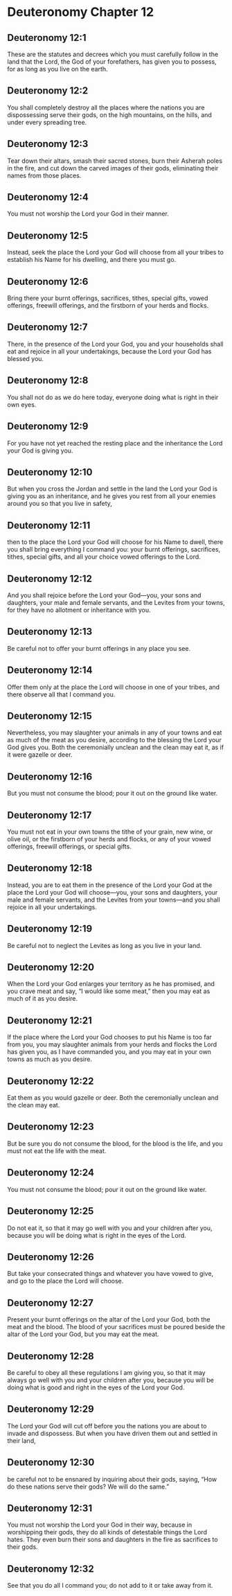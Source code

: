 # Deuteronomy Chapter 12

## Deuteronomy 12:1
These are the statutes and decrees which you must carefully follow in the land that the Lord, the God of your forefathers, has given you to possess, for as long as you live on the earth.

## Deuteronomy 12:2
You shall completely destroy all the places where the nations you are dispossessing serve their gods, on the high mountains, on the hills, and under every spreading tree.

## Deuteronomy 12:3
Tear down their altars, smash their sacred stones, burn their Asherah poles in the fire, and cut down the carved images of their gods, eliminating their names from those places.

## Deuteronomy 12:4
You must not worship the Lord your God in their manner.

## Deuteronomy 12:5
Instead, seek the place the Lord your God will choose from all your tribes to establish his Name for his dwelling, and there you must go.

## Deuteronomy 12:6
Bring there your burnt offerings, sacrifices, tithes, special gifts, vowed offerings, freewill offerings, and the firstborn of your herds and flocks.

## Deuteronomy 12:7
There, in the presence of the Lord your God, you and your households shall eat and rejoice in all your undertakings, because the Lord your God has blessed you.

## Deuteronomy 12:8
You shall not do as we do here today, everyone doing what is right in their own eyes.

## Deuteronomy 12:9
For you have not yet reached the resting place and the inheritance the Lord your God is giving you.

## Deuteronomy 12:10
But when you cross the Jordan and settle in the land the Lord your God is giving you as an inheritance, and he gives you rest from all your enemies around you so that you live in safety,

## Deuteronomy 12:11
then to the place the Lord your God will choose for his Name to dwell, there you shall bring everything I command you: your burnt offerings, sacrifices, tithes, special gifts, and all your choice vowed offerings to the Lord.

## Deuteronomy 12:12
And you shall rejoice before the Lord your God—you, your sons and daughters, your male and female servants, and the Levites from your towns, for they have no allotment or inheritance with you.

## Deuteronomy 12:13
Be careful not to offer your burnt offerings in any place you see.

## Deuteronomy 12:14
Offer them only at the place the Lord will choose in one of your tribes, and there observe all that I command you.

## Deuteronomy 12:15
Nevertheless, you may slaughter your animals in any of your towns and eat as much of the meat as you desire, according to the blessing the Lord your God gives you. Both the ceremonially unclean and the clean may eat it, as if it were gazelle or deer.

## Deuteronomy 12:16
But you must not consume the blood; pour it out on the ground like water.

## Deuteronomy 12:17
You must not eat in your own towns the tithe of your grain, new wine, or olive oil, or the firstborn of your herds and flocks, or any of your vowed offerings, freewill offerings, or special gifts.

## Deuteronomy 12:18
Instead, you are to eat them in the presence of the Lord your God at the place the Lord your God will choose—you, your sons and daughters, your male and female servants, and the Levites from your towns—and you shall rejoice in all your undertakings.

## Deuteronomy 12:19
Be careful not to neglect the Levites as long as you live in your land.

## Deuteronomy 12:20
When the Lord your God enlarges your territory as he has promised, and you crave meat and say, “I would like some meat,” then you may eat as much of it as you desire.

## Deuteronomy 12:21
If the place where the Lord your God chooses to put his Name is too far from you, you may slaughter animals from your herds and flocks the Lord has given you, as I have commanded you, and you may eat in your own towns as much as you desire.

## Deuteronomy 12:22
Eat them as you would gazelle or deer. Both the ceremonially unclean and the clean may eat.

## Deuteronomy 12:23
But be sure you do not consume the blood, for the blood is the life, and you must not eat the life with the meat.

## Deuteronomy 12:24
You must not consume the blood; pour it out on the ground like water.

## Deuteronomy 12:25
Do not eat it, so that it may go well with you and your children after you, because you will be doing what is right in the eyes of the Lord.

## Deuteronomy 12:26
But take your consecrated things and whatever you have vowed to give, and go to the place the Lord will choose.

## Deuteronomy 12:27
Present your burnt offerings on the altar of the Lord your God, both the meat and the blood. The blood of your sacrifices must be poured beside the altar of the Lord your God, but you may eat the meat.

## Deuteronomy 12:28
Be careful to obey all these regulations I am giving you, so that it may always go well with you and your children after you, because you will be doing what is good and right in the eyes of the Lord your God.

## Deuteronomy 12:29
The Lord your God will cut off before you the nations you are about to invade and dispossess. But when you have driven them out and settled in their land,

## Deuteronomy 12:30
be careful not to be ensnared by inquiring about their gods, saying, “How do these nations serve their gods? We will do the same.”

## Deuteronomy 12:31
You must not worship the Lord your God in their way, because in worshipping their gods, they do all kinds of detestable things the Lord hates. They even burn their sons and daughters in the fire as sacrifices to their gods.

## Deuteronomy 12:32
See that you do all I command you; do not add to it or take away from it.
